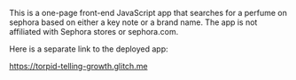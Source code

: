 This is a one-page front-end JavaScript app that searches for a perfume on sephora based on either a key note or a brand name. The app is not affiliated with Sephora stores or sephora.com.

Here is a separate link to the deployed app:

https://torpid-telling-growth.glitch.me
